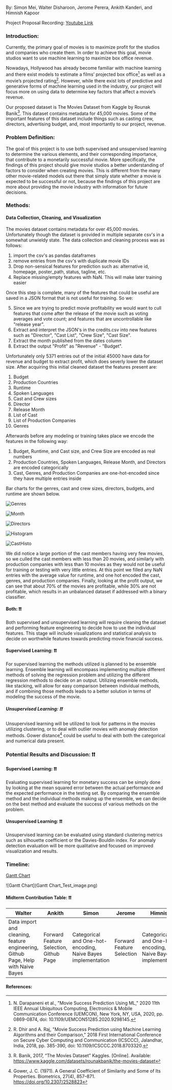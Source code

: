 

By: Simon Mei, Walter Disharoon, Jerome Perera, Ankith Kanderi, and Himnish Kapoor

Project Proposal Recording:
[Youtube Link](https://youtu.be/j-8RxawvbOY)
### **Introduction:**  

Currently, the primary goal of movies is to maximize profit for the studios and companies who create them. In order to achieve this goal, movie studios want to use machine learning to maximize box office revenue.   

Nowadays, Hollywood has already become familiar with machine learning and there exist models to estimate a films’ projected box office[^1] as well as a movie’s projected rating[^2]. However, while there exist lots of predictive and generative forms of machine learning used in the industry, our project will focus more on using data to determine key factors that affect a movie’s revenue.  

Our proposed dataset is The Movies Dataset from Kaggle by Rounak Banik[^3]. This dataset contains metadata for 45,000 movies. Some of the important features of this dataset include things such as casting crew, directors, advertising budget, and, most importantly to our project, revenue. 

### **Problem Definition:**  

The goal of this project is to use both supervised and unsupervised learning to determine the various elements, and their corresponding importance, that contribute to a monetarily successful movie. More specifically, the findings of this project should give movie studios a better understanding of factors to consider when creating movies. This is different from the many other movie-related models out there that simply state whether a movie is expected to be successful or not, because the findings of this project are more about providing the movie industry with information for future decisions.  

### **Methods:** 

#### **Data Collection, Cleaning, and Visualization**
The movies dataset contains metadata for over 45,000 movies. Unfortunately though the dataset is provided in multiple separate csv's in a somewhat unwieldy state. The data collection and cleaning process was as follows:

1. import the csv's as pandas dataframes
2. remove entries from the csv's with duplicate movie IDs
3. Drop non-sensical features for prediction such as: alternative id, homepage, poster_path, status, tagline, etc.
4. Replace missing/empty features with NaN. This will make later training easier

Once this step is complete, many of the features that could be useful are saved in a JSON format that is not useful for training. So we:

5. Since we are trying to predict movie profitability we would want to cull features that come after the release of the movie such as voting averages and vote count; and features that are uncontrollable like "release year".
6. Extract and interpret the JSON's in the credits.csv into new features such as "Director", "Cast List", "Crew Size", "Cast Size".
7. Extract the month published from the dates column
8. Extract the output "Profit" as "Revenue" - "Budget".

Unfortunately only 5371 entries out of the initial 45000 have data for revenue and budget to extract profit, which does severly lower the dataset size. After acquiring this initial cleaned dataset the features present are:

1. Budget
2. Production Countries
3. Runtime
4. Spoken Languages
5. Cast and Crew sizes
6. Director
7. Release Month
8. List of Cast
9. List of Production Companies
10. Genres

Afterwards before any modeling or training takes place we encode the features in the following way:

1. Budget, Runtime, and Cast size, and Crew Size are encoded as real numbers
2. Production Countries, Spoken Languages, Release Month, and Directors are encoded categorically
3. Cast, Genres, and Production Companies are one-hot-encoded since they have multiple entries inside

Bar charts for the genres, cast and crew sizes, directors, budgets, and runtime are shown below.

![Genres](Genres_Bar.png)

![Month](Month_Bar.png)

![Directors](Top30_Directors.png)

![Histogram](Director_Histogram.png)

![CastHisto](Cast_Histogram.png)

We did notice a large portion of the cast members having very few movies, so we culled the cast members with less than 20 movies, and similarly with production companies with less than 10 movies as they would not be useful for training or testing with very little entries. At this point we filled any NaN entries with the average value for runtime, and one hot encoded the cast, genres, and production companies. Finally, looking at the profit output, we can see that about 70% of the movies are profitable, while 30% are not profitable, which results in an unbalanced dataset if addressed with a binary classifier.

#### **Both:** :exclamation::exclamation:

Both supervised and unsupervised learning will require cleaning the dataset and performing feature engineering to decide how to use the individual features. This stage will include visualizations and statistical analysis to decide on worthwhile features towards predicting movie financial success. 

#### **Supervised Learning:** :exclamation::exclamation:

For supervised learning the methods utilized is planned to be ensemble learning. Ensemble learning will encompass implementing multiple different methods of solving the regression problem and utilizing the different regression methods to decide on an output. Utilizing ensemble methods, like stacking, will allow for easy comparison between individual methods, and if combining those methods leads to a better solution in terms of modeling the success of the movie. 

##### **Unsupervised Learning:** :exclamation::exclamation:

Unsupervised learning will be utilized to look for patterns in the movies utilizing clustering, or to deal with outlier movies with anomaly detection methods.  Gower distance[^4] could be useful to deal with both the categorical and numerical data present. 

### **Potential Results and Discussion:** :exclamation::exclamation:

#### **Supervised Learning:** :exclamation::exclamation:

Evaluating supervised learning for monetary success can be simply done by looking at the mean squared error between the actual performance and the expected performance in the testing set. By comparing the ensemble method and the individual methods making up the ensemble, we can decide on the best method and evaluate the success of various methods on the problem. 

#### **Unsupervised Learning:** :exclamation::exclamation:

Unsupervised learning can be evaluated using standard clustering metrics such as silhouette coefficient or the Davies-Bouldin index. For anomaly detection evaluation will be more qualitative and focused on improved visualization and results. 

### **Timeline:**

[Gantt Chart](GanttChart.zip)

![Gantt Chart](Gantt Chart_Test_image.png)

#### **Midterm Contribution Table:** :exclamation::exclamation:

Walter | Ankith | Simon | Jerome | Himnish
--- | --- | --- | --- |---
Data import and cleaning, feature engineering, Github Page, Help with Naive Bayes | Forward Feature Selection, Github Page | Categorical and One-hot-encoding, Naive Bayes implementation | Forward Feature Selection  | Categorical and One-hot-encoding, Naive Bayes implementation

#### **References:**

[^1]:	N. Darapaneni et al., "Movie Success Prediction Using ML," 2020 11th IEEE Annual Ubiquitous Computing, Electronics & Mobile Communication Conference (UEMCON), New York, NY, USA, 2020, pp. 0869-0874, doi: 10.1109/UEMCON51285.2020.9298145.
[^2]:	R. Dhir and A. Raj, "Movie Success Prediction using Machine Learning Algorithms and their Comparison," 2018 First International Conference on Secure Cyber Computing and Communication (ICSCCC), Jalandhar, India, 2018, pp. 385-390, doi: 10.1109/ICSCCC.2018.8703320.
[^3]:	R. Banik, 2017, “The Movies Dataset” Kaggles. [Online]. Available: https://www.kaggle.com/datasets/rounakbanik/the-movies-dataset
[^4]:	Gower, J. C. (1971). A General Coefficient of Similarity and Some of Its Properties. Biometrics, 27(4), 857–871. https://doi.org/10.2307/2528823


 

 

 

 

 


 
